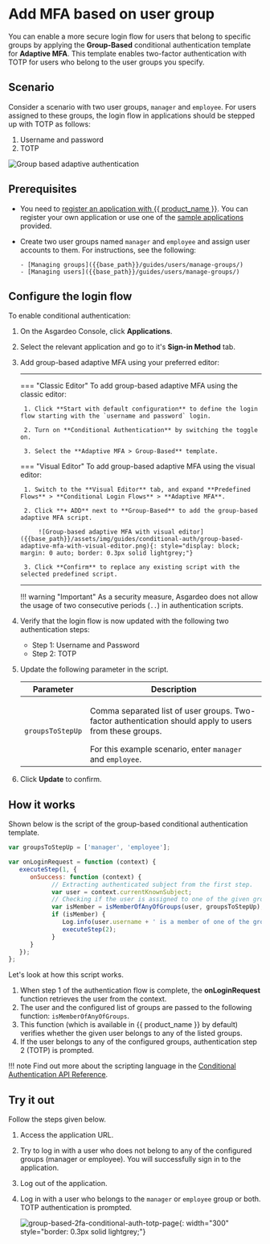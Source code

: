 # Add MFA based on user group

You can enable a more secure login flow for users that belong to specific groups by applying the **Group-Based** conditional authentication template for **Adaptive MFA**. This template enables two-factor authentication with TOTP for users who belong to the user groups you specify.

## Scenario

Consider a scenario with two user groups, `manager` and `employee`. For users assigned to these groups, the login flow in applications should be stepped up with TOTP as follows:

1. Username and password
2. TOTP

![Group based adaptive authentication]({{base_path}}/assets/img/guides/conditional-auth/group-based-adaptive-auth.png)

## Prerequisites

- You need to [register an application with {{ product_name }}]({{base_path}}/guides/applications/). You can register your own application or use one of the [sample applications]({{base_path}}/get-started/try-samples/) provided.

- Create two user groups named `manager` and `employee` and assign user accounts to them. For instructions, see the following:

      - [Managing groups]({{base_path}}/guides/users/manage-groups/)
      - [Managing users]({{base_path}}/guides/users/manage-groups/)

## Configure the login flow

To enable conditional authentication:

1. On the Asgardeo Console, click **Applications**.

2. Select the relevant application and go to it's **Sign-in Method** tab.

3. Add group-based adaptive MFA using your preferred editor:

    ---
    === "Classic Editor"
        To add group-based adaptive MFA using the classic editor:

        1. Click **Start with default configuration** to define the login flow starting with the `username and password` login.

        2. Turn on **Conditional Authentication** by switching the toggle on.

        3. Select the **Adaptive MFA > Group-Based** template.

    === "Visual Editor"
        To add group-based adaptive MFA using the visual editor:

        1. Switch to the **Visual Editor** tab, and expand **Predefined Flows** > **Conditional Login Flows** > **Adaptive MFA**.

        2. Click **+ ADD** next to **Group-Based** to add the group-based adaptive MFA script.

            ![Group-based adaptive MFA with visual editor]({{base_path}}/assets/img/guides/conditional-auth/group-based-adaptive-mfa-with-visual-editor.png){: style="display: block; margin: 0 auto; border: 0.3px solid lightgrey;"}

        3. Click **Confirm** to replace any existing script with the selected predefined script.

    ---

    !!! warning "Important"
        As a security measure, Asgardeo does not allow the usage of two consecutive periods (`..`) in authentication scripts.

4. Verify that the login flow is now updated with the following two authentication steps:

    - Step 1: Username and Password
    - Step 2: TOTP

5. Update the following parameter in the script.

      <table>
         <thead>
            <tr>
               <th>Parameter</th>
               <th>Description</th>
            </tr>
         </thead>
         <tbody>
            <tr>
               <td><code>groupsToStepUp</code></td>
               <td><p>Comma separated list of user groups. Two-factor authentication should apply to users from these groups.</p> For this example scenario, enter <code>manager</code> and <code>employee</code>.</td>
            </tr>
         </tbody>
      </table>

6. Click **Update** to confirm.

## How it works

Shown below is the script of the group-based conditional authentication template.

```js
var groupsToStepUp = ['manager', 'employee'];

var onLoginRequest = function (context) {
   executeStep(1, {
      onSuccess: function (context) {
            // Extracting authenticated subject from the first step.
            var user = context.currentKnownSubject;
            // Checking if the user is assigned to one of the given groups.
            var isMember = isMemberOfAnyOfGroups(user, groupsToStepUp);
            if (isMember) {
               Log.info(user.username + ' is a member of one of the groups: ' + groupsToStepUp.toString());
               executeStep(2);
            }
      }
   });
};
```

Let's look at how this script works.

1. When step 1 of the authentication flow is complete, the **onLoginRequest** function retrieves the user from the context.
2. The user and the configured list of groups are passed to the following function: `isMemberOfAnyOfGroups`.
3. This function (which is available in {{ product_name }} by default) verifies whether the given user belongs to any of the listed groups.
4. If the user belongs to any of the configured groups, authentication step 2 (TOTP) is prompted.

!!! note
      Find out more about the scripting language in the [Conditional Authentication API Reference]({{base_path}}/references/conditional-auth/api-reference/).

## Try it out

Follow the steps given below.

1. Access the application URL.
2. Try to log in with a user who does not belong to any of the configured groups (manager or employee). You will
   successfully sign in to the application.
3. Log out of the application.
4. Log in with a user who belongs to the `manager` or `employee` group or both. TOTP authentication is prompted.

    ![group-based-2fa-conditional-auth-totp-page]({{base_path}}/assets/img/guides/conditional-auth/enter-otp-token.png){: width="300" style="border: 0.3px solid lightgrey;"}
